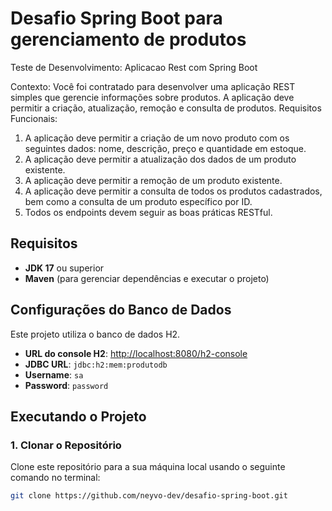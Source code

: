 # Desafio Spring Boot para gerenciamento de produtos

Teste de Desenvolvimento: Aplicacao Rest com Spring Boot

Contexto:
Você foi contratado para desenvolver uma aplicação REST simples que
gerencie informações sobre produtos. A aplicação deve permitir a criação,
atualização, remoção e consulta de produtos.
Requisitos Funcionais:
1. A aplicação deve permitir a criação de um novo produto com os
   seguintes dados: nome, descrição, preço e quantidade em estoque.
2. A aplicação deve permitir a atualização dos dados de um produto
   existente.
3. A aplicação deve permitir a remoção de um produto existente.
4. A aplicação deve permitir a consulta de todos os produtos
   cadastrados, bem como a consulta de um produto específico por ID.
5. Todos os endpoints devem seguir as boas práticas RESTful.

## Requisitos

- **JDK 17** ou superior
- **Maven** (para gerenciar dependências e executar o projeto)

## Configurações do Banco de Dados

Este projeto utiliza o banco de dados H2. 

- **URL do console H2**: [http://localhost:8080/h2-console](http://localhost:8080/h2-console)
- **JDBC URL**: `jdbc:h2:mem:produtodb`
- **Username**: `sa`
- **Password**: `password`


## Executando o Projeto

### 1. Clonar o Repositório

Clone este repositório para a sua máquina local usando o seguinte comando no terminal:

```bash
git clone https://github.com/neyvo-dev/desafio-spring-boot.git
